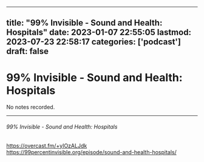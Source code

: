 
---
title: "99% Invisible - Sound and Health: Hospitals"
date: 2023-01-07 22:55:05
lastmod: 2023-07-23 22:58:17
categories: ['podcast']
draft: false
---


# 99% Invisible - Sound and Health: Hospitals

No notes recorded.

- - -
###### 99% Invisible - Sound and Health: Hospitals

https://overcast.fm/+yIOzALJdk  
https://99percentinvisible.org/episode/sound-and-health-hospitals/

<!-- #public #podcast #99 percent invisible# -->

<!-- {BearID:096011ED-92F0-4C43-A346-2F05ADA2CE68-28016-00002D9804DF8AE7} -->
